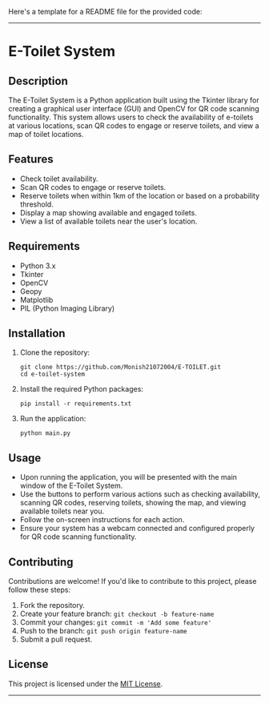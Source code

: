 Here's a template for a README file for the provided code:

---

# E-Toilet System

## Description
The E-Toilet System is a Python application built using the Tkinter library for creating a graphical user interface (GUI) and OpenCV for QR code scanning functionality. This system allows users to check the availability of e-toilets at various locations, scan QR codes to engage or reserve toilets, and view a map of toilet locations.

## Features
- Check toilet availability.
- Scan QR codes to engage or reserve toilets.
- Reserve toilets when within 1km of the location or based on a probability threshold.
- Display a map showing available and engaged toilets.
- View a list of available toilets near the user's location.

## Requirements
- Python 3.x
- Tkinter
- OpenCV
- Geopy
- Matplotlib
- PIL (Python Imaging Library)

## Installation
1. Clone the repository:
   ```
   git clone https://github.com/Monish21072004/E-TOILET.git
   cd e-toilet-system
   ```

2. Install the required Python packages:
   ```
   pip install -r requirements.txt
   ```

3. Run the application:
   ```
   python main.py
   ```

## Usage
- Upon running the application, you will be presented with the main window of the E-Toilet System.
- Use the buttons to perform various actions such as checking availability, scanning QR codes, reserving toilets, showing the map, and viewing available toilets near you.
- Follow the on-screen instructions for each action.
- Ensure your system has a webcam connected and configured properly for QR code scanning functionality.

## Contributing
Contributions are welcome! If you'd like to contribute to this project, please follow these steps:
1. Fork the repository.
2. Create your feature branch: `git checkout -b feature-name`
3. Commit your changes: `git commit -m 'Add some feature'`
4. Push to the branch: `git push origin feature-name`
5. Submit a pull request.

## License
This project is licensed under the [MIT License](LICENSE).

---


